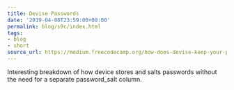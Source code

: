 ```yaml
---
title: Devise Passwords
date: '2019-04-08T23:59:00+00:00'
permalink: blog/s9c/index.html
tags:
- blog
- short
source_url: https://medium.freecodecamp.org/how-does-devise-keep-your-passwords-safe-d367f6e816eb
---
```


Interesting breakdown of how device stores and salts passwords without the need for a separate password_salt column.
